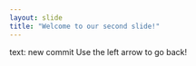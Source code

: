 ```yaml
---
layout: slide
title: "Welcome to our second slide!"
---
```

text: new commit
Use the left arrow to go back!
